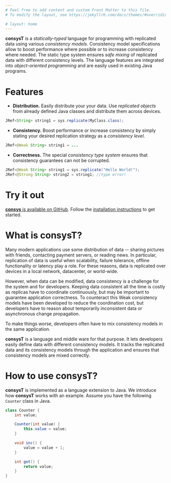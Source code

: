 ```yaml
---
# Feel free to add content and custom Front Matter to this file.
# To modify the layout, see https://jekyllrb.com/docs/themes/#overriding-theme-defaults

# layout: home
---
```


**consysT** is a *statically-typed* language for programming with replicated data using various *consistency models*.
Consistency model specifications allow to boost performance where possible or to increase consistency where needed.
The static type system ensures *safe mixing* of replicated data with different consistency levels.
The language features are integrated into *object-oriented programming* and are easily used in existing Java programs.


# Features

<!--
| Distribution           | Consistency                   | Correctness |
|:------------------------|:------------------------------|:----------------------|
|   hmm        | good swedish fish | nice  |
-->

* **Distribution.** Easily distribute your your data. Use *replicated objects* from already defined Java classes and distribute them across devices.
```java
JRef<String> string1 = sys.replicate(MyClass.class);
```

* **Consistency.** Boost performance or increase consistency by simply stating your desired replication strategy as a *consistency level*.
```java
JRef<@Weak String> string1 = ...
```

* **Correctness.** The special *consistency type system* ensures that consistency guarantees can not be corrupted.
```java
JRef<@Weak String> string1 = sys.replicate("Hello World!");
JRef<@Strong String> string2 = string1; //type error!
```


# Try it out

[**consys** is available on GitHub](https://github.com/consyst-project/consyst-code). Follow the [installation instructions](install.md) to get started.


# What is consysT?

Many modern applications use some distribution of data -- sharing pictures with friends, contacting payment servers, or reading news.
In particular, replication of data is useful when scalability, failure tolerance, offline functionality or latency play a role.
For these reasons, data is replicated over devices in a local network, datacenter, or world-wide.

However, when data can be modified, data consistency is a challenge for the system and for developers.
Keeping data consistent all the time is costly as replicas have to coordinate continuously, but may be important to guarantee application correctness.
To counteract this Weak consistency models have been developed to reduce the coordination cost, but developers have to reason about temporarily inconsistent data or asynchronous change propagation.

To make things worse, developers often have to mix consistency models in the same application.

**consysT** is a language and middle ware for that purpose. It lets developers easily define data with different consistency models. It tracks the replicated data and its consistency models through the application and ensures that consistency models are mixed correctly.


# How to use consysT?

**consysT** is implemented as a language extension to Java.
We introduce how **consysT** works with an example.
Assume you have the following `Counter` class in Java.

```java
class Counter {
	int value;

	Counter(int value) {
		this.value = value;
	}

	void inc() {
		value = value + 1;
	}

	int get() {
		return value;
	}
}
```



<!--
ust create a new *replicated object* and consys manages the rest.

, you can define the [*consistency model*](https://jepsen.io/consistency) which defines how changes of your replicated data are propageted. For example, it may suffice to not immediately propagate changes and allow concurrent updates in order to gain performance. consys lets you define your desired consistency model separately for each object as part of a consistency type.

that ensures correct mixing objects with with different consistency models. Incompatible consistency models can not be mixed in a way that would corrupt consistency guarantees, while still allowing mixing where it is sensible.
-->

